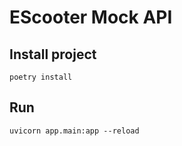 # EScooter Mock API
## Install project
```shell
poetry install
```
## Run
```shell
uvicorn app.main:app --reload
```